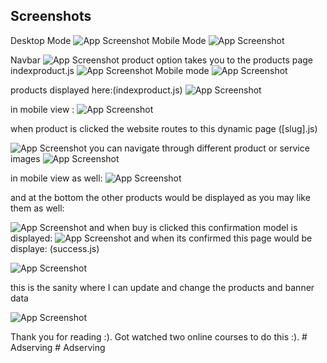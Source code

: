 
## Screenshots
Desktop Mode 
![App Screenshot](https://i.postimg.cc/J7d7Fxkv/image.png)
Mobile Mode 
![App Screenshot](https://i.postimg.cc/RFWCCnrX/image.png)

Navbar 
![App Screenshot](https://i.postimg.cc/fy7GMwb8/image.png)
 product option takes you to the products page indexproduct.js 
![App Screenshot](https://i.postimg.cc/g2LDCG2R/image.png)
Mobile mode
![App Screenshot](https://i.postimg.cc/WzSFZ45D/image.png)

products displayed here:(indexproduct.js)
![App Screenshot](https://i.postimg.cc/xjtzhS95/image.png)

in mobile view :
![App Screenshot](https://i.postimg.cc/k4SMFz7x/image.png)

when product is clicked the website routes to this dynamic page ([slug].js)

![App Screenshot](https://i.postimg.cc/jjDrvtg9/image.png)
 you can navigate through different product or service images
![App Screenshot](https://i.postimg.cc/FKtjx54Z/image.png)

in mobile view as well:
![App Screenshot](https://i.postimg.cc/Gt98CqRt/image.png)

and at the bottom the other products would be displayed as you may like them as well:

![App Screenshot](https://i.postimg.cc/CMtd8CYC/image.png)
and when buy is clicked this confirmation model is displayed:
![App Screenshot](https://i.postimg.cc/3xPL5hrz/image.png)
and when its confirmed this page would be displaye: (success.js)

![App Screenshot](https://i.postimg.cc/PJPZ5L2y/image.png)

this is the sanity where I can update and change the products and banner data

![App Screenshot](https://i.postimg.cc/ZnDVjBfv/image.png)

Thank you for reading :).
Got watched two online courses to do this :). #   A d s e r v i n g  
 #   A d s e r v i n g  
 
